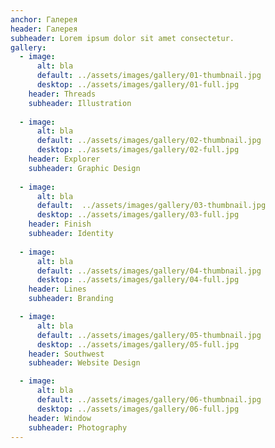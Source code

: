 ```yaml
---
anchor: Галерея
header: Галерея
subheader: Lorem ipsum dolor sit amet consectetur.
gallery: 
  - image:
      alt: bla
      default: ../assets/images/gallery/01-thumbnail.jpg
      desktop: ../assets/images/gallery/01-full.jpg
    header: Threads
    subheader: Illustration
 
  - image: 
      alt: bla
      default: ../assets/images/gallery/02-thumbnail.jpg
      desktop: ../assets/images/gallery/02-full.jpg
    header: Explorer
    subheader: Graphic Design
  
  - image:
      alt: bla
      default:  ../assets/images/gallery/03-thumbnail.jpg
      desktop: ../assets/images/gallery/03-full.jpg
    header: Finish
    subheader: Identity
  
  - image: 
      alt: bla
      default: ../assets/images/gallery/04-thumbnail.jpg
      desktop: ../assets/images/gallery/04-full.jpg
    header: Lines
    subheader: Branding

  - image:
      alt: bla
      default: ../assets/images/gallery/05-thumbnail.jpg
      desktop: ../assets/images/gallery/05-full.jpg
    header: Southwest
    subheader: Website Design

  - image:
      alt: bla
      default: ../assets/images/gallery/06-thumbnail.jpg
      desktop: ../assets/images/gallery/06-full.jpg
    header: Window
    subheader: Photography
---
```

